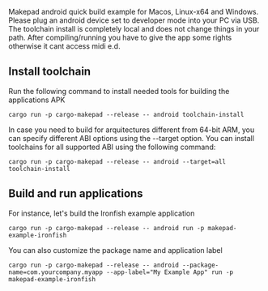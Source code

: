 Makepad android quick build example for Macos, Linux-x64 and Windows.
Please plug an android device set to developer mode into your PC via USB. The toolchain install is completely local and does not change things in your path. After compiling/running you have to give the app some rights otherwise it cant access midi e.d. 

## Install toolchain

Run the following command to install needed tools for building the applications APK

```
cargo run -p cargo-makepad --release -- android toolchain-install
```

In case you need to build for arquitectures different from 64-bit ARM, you can specify different ABI options using the --target option. You can install toolchains for all supported ABI using the following command:

```
cargo run -p cargo-makepad --release -- android --target=all toolchain-install
```

## Build and run applications

For instance, let's build the Ironfish example application

```
cargo run -p cargo-makepad --release -- android run -p makepad-example-ironfish
```

You can also customize the package name and application label

```
cargo run -p cargo-makepad --release -- android --package-name=com.yourcompany.myapp --app-label="My Example App" run -p makepad-example-ironfish
```
